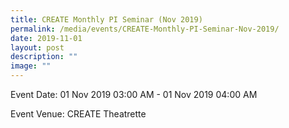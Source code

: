 ```yaml
---
title: CREATE Monthly PI Seminar (Nov 2019)
permalink: /media/events/CREATE-Monthly-PI-Seminar-Nov-2019/
date: 2019-11-01
layout: post
description: ""
image: ""
---
```

Event Date: 01 Nov 2019 03:00 AM - 01 Nov 2019 04:00 AM

Event Venue: CREATE Theatrette